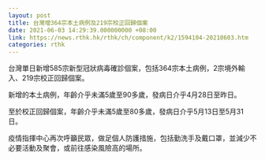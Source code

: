 ```yaml
---
layout: post
title: 台灣增364宗本土病例及219宗校正回歸個案
date: 2021-06-03 14:29:39.000000000 +08:00
link: https://news.rthk.hk/rthk/ch/component/k2/1594104-20210603.htm
categories: rthk
---
```


台灣單日新增585宗新型冠狀病毒確診個案，包括364宗本土病例，2宗境外輸入、219宗校正回歸個案。

新增的本土病例，年齡介乎未滿5歲至90多歲，發病日介乎4月28日至昨日。

至於校正回歸個案，年齡介乎未滿5歲至80多歲，發病日介乎5月13日至5月31日。

疫情指揮中心再次呼籲民眾，做足個人防護措施，包括勤洗手及戴口罩，並減少不必要活動及聚會，或前往感染風險高的場所。
